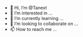 - 👋 Hi, I’m @Tanext
- 👀 I’m interested in ...
- 🌱 I’m currently learning ...
- 💞️ I’m looking to collaborate on ...
- 📫 How to reach me ...

<!---
Tanext/Tanext is a ✨ special ✨ repository because its `README.md` (this file) appears on your GitHub profile.
You can click the Preview link to take a look at your changes.
--->
